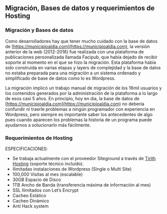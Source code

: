 ## Migración, Bases de datos y requerimientos de Hosting

### Migración y Bases de datos

Como desarrolladores hay que tener mucho cuidado con la base de datos de [https://municipioaldia.com](https://municipioaldia.com), la versión anterior de la web \(2012-2016\) fue realizada con una plataforma de publicaciones personalizada llamada Facipub, que había dejado de recibir soporte al momento en el que se hizo la migración. Esta plataforma había sido construida en varias etapas y layers de complejidad y la base de datos no estaba preparada para una migración a un sistema ordenado y simplificado de base de datos como lo es Wordpress.

La migración implicó un trabajo manual de migración de los 16mil usuarios y los contenidos generados por la administración de la plataforma a lo largo de esos casi 5 años. En principio, hoy en día, la base de datos de [https://municipioaldia.com](https://municipioaldia.com) no debería confundir ni traerle problemas a ningún programador con experiencia en Wordpress, pero siempre es importante saber los antecedentes de algo pues cuando aparecen los problemas la historia de un programa puede ayudarnos a solucionarlo más fácilmente.

### Requerimientos de Hosting

ESPECIFICACIONES:

* Se trabaja actualmente con el proveedor Siteground a través de [Tirith Hosting](https://tirithhosting.com/) \(soporte técnico incluído\). 
* Ilimitadas instalaciones de Wordpress \(Single o Multi Site\)
* 100,000 Visitas al mes \(escalable\)
* 30GB Espacio de Disco
* 1TB Ancho de Banda \(transferencia máxima de información al mes\)
* SSL Ilimitados con Let’s Encrypt
* Cacheo Estático
* Cacheo Dinámico
* Anti Hack system




